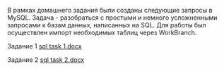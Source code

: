 В рамках домашнего задания были созданы следующие запросы в MySQL. Задача - разобраться с простыми и немного усложненными запросами к базам данных, написанных на SQL. Для работы был осуществлен импорт необходимых таблиц через WorkBranch. 



Задание 1 [sql task 1.docx](https://github.com/qamarinabunina/MySQL/files/11968878/sql.task.1.docx)



Задание 2 [sql task 2.docx](https://github.com/qamarinabunina/MySQL/files/11968895/sql.task.2.docx)
